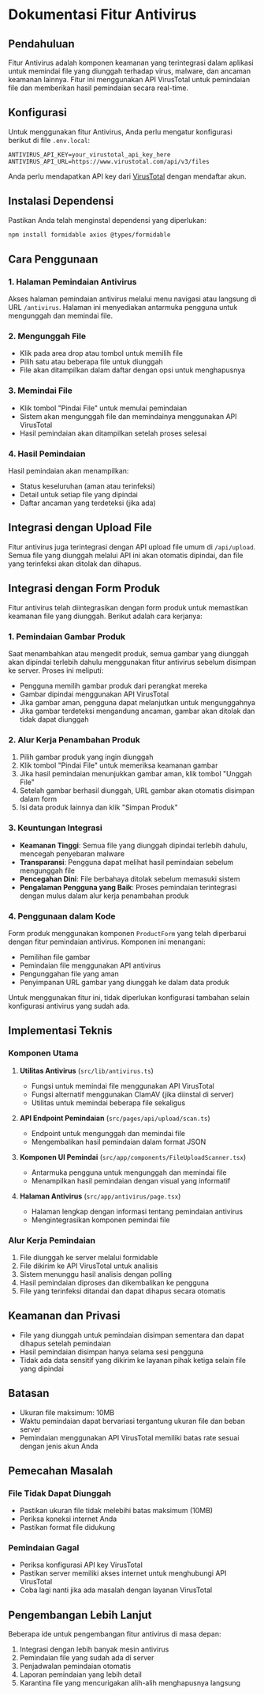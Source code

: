 # Dokumentasi Fitur Antivirus

## Pendahuluan

Fitur Antivirus adalah komponen keamanan yang terintegrasi dalam aplikasi untuk memindai file yang diunggah terhadap virus, malware, dan ancaman keamanan lainnya. Fitur ini menggunakan API VirusTotal untuk pemindaian file dan memberikan hasil pemindaian secara real-time.

## Konfigurasi

Untuk menggunakan fitur Antivirus, Anda perlu mengatur konfigurasi berikut di file `.env.local`:

```
ANTIVIRUS_API_KEY=your_virustotal_api_key_here
ANTIVIRUS_API_URL=https://www.virustotal.com/api/v3/files
```

Anda perlu mendapatkan API key dari [VirusTotal](https://www.virustotal.com/gui/join-us) dengan mendaftar akun.

## Instalasi Dependensi

Pastikan Anda telah menginstal dependensi yang diperlukan:

```bash
npm install formidable axios @types/formidable
```

## Cara Penggunaan

### 1. Halaman Pemindaian Antivirus

Akses halaman pemindaian antivirus melalui menu navigasi atau langsung di URL `/antivirus`. Halaman ini menyediakan antarmuka pengguna untuk mengunggah dan memindai file.

### 2. Mengunggah File

- Klik pada area drop atau tombol untuk memilih file
- Pilih satu atau beberapa file untuk diunggah
- File akan ditampilkan dalam daftar dengan opsi untuk menghapusnya

### 3. Memindai File

- Klik tombol "Pindai File" untuk memulai pemindaian
- Sistem akan mengunggah file dan memindainya menggunakan API VirusTotal
- Hasil pemindaian akan ditampilkan setelah proses selesai

### 4. Hasil Pemindaian

Hasil pemindaian akan menampilkan:
- Status keseluruhan (aman atau terinfeksi)
- Detail untuk setiap file yang dipindai
- Daftar ancaman yang terdeteksi (jika ada)

## Integrasi dengan Upload File

Fitur antivirus juga terintegrasi dengan API upload file umum di `/api/upload`. Semua file yang diunggah melalui API ini akan otomatis dipindai, dan file yang terinfeksi akan ditolak dan dihapus.

## Integrasi dengan Form Produk

Fitur antivirus telah diintegrasikan dengan form produk untuk memastikan keamanan file yang diunggah. Berikut adalah cara kerjanya:

### 1. Pemindaian Gambar Produk

Saat menambahkan atau mengedit produk, semua gambar yang diunggah akan dipindai terlebih dahulu menggunakan fitur antivirus sebelum disimpan ke server. Proses ini meliputi:

- Pengguna memilih gambar produk dari perangkat mereka
- Gambar dipindai menggunakan API VirusTotal
- Jika gambar aman, pengguna dapat melanjutkan untuk mengunggahnya
- Jika gambar terdeteksi mengandung ancaman, gambar akan ditolak dan tidak dapat diunggah

### 2. Alur Kerja Penambahan Produk

1. Pilih gambar produk yang ingin diunggah
2. Klik tombol "Pindai File" untuk memeriksa keamanan gambar
3. Jika hasil pemindaian menunjukkan gambar aman, klik tombol "Unggah File"
4. Setelah gambar berhasil diunggah, URL gambar akan otomatis disimpan dalam form
5. Isi data produk lainnya dan klik "Simpan Produk"

### 3. Keuntungan Integrasi

- **Keamanan Tinggi**: Semua file yang diunggah dipindai terlebih dahulu, mencegah penyebaran malware
- **Transparansi**: Pengguna dapat melihat hasil pemindaian sebelum mengunggah file
- **Pencegahan Dini**: File berbahaya ditolak sebelum memasuki sistem
- **Pengalaman Pengguna yang Baik**: Proses pemindaian terintegrasi dengan mulus dalam alur kerja penambahan produk

### 4. Penggunaan dalam Kode

Form produk menggunakan komponen `ProductForm` yang telah diperbarui dengan fitur pemindaian antivirus. Komponen ini menangani:

- Pemilihan file gambar
- Pemindaian file menggunakan API antivirus
- Pengunggahan file yang aman
- Penyimpanan URL gambar yang diunggah ke dalam data produk

Untuk menggunakan fitur ini, tidak diperlukan konfigurasi tambahan selain konfigurasi antivirus yang sudah ada.

## Implementasi Teknis

### Komponen Utama

1. **Utilitas Antivirus** (`src/lib/antivirus.ts`)
   - Fungsi untuk memindai file menggunakan API VirusTotal
   - Fungsi alternatif menggunakan ClamAV (jika diinstal di server)
   - Utilitas untuk memindai beberapa file sekaligus

2. **API Endpoint Pemindaian** (`src/pages/api/upload/scan.ts`)
   - Endpoint untuk mengunggah dan memindai file
   - Mengembalikan hasil pemindaian dalam format JSON

3. **Komponen UI Pemindai** (`src/app/components/FileUploadScanner.tsx`)
   - Antarmuka pengguna untuk mengunggah dan memindai file
   - Menampilkan hasil pemindaian dengan visual yang informatif

4. **Halaman Antivirus** (`src/app/antivirus/page.tsx`)
   - Halaman lengkap dengan informasi tentang pemindaian antivirus
   - Mengintegrasikan komponen pemindai file

### Alur Kerja Pemindaian

1. File diunggah ke server melalui formidable
2. File dikirim ke API VirusTotal untuk analisis
3. Sistem menunggu hasil analisis dengan polling
4. Hasil pemindaian diproses dan dikembalikan ke pengguna
5. File yang terinfeksi ditandai dan dapat dihapus secara otomatis

## Keamanan dan Privasi

- File yang diunggah untuk pemindaian disimpan sementara dan dapat dihapus setelah pemindaian
- Hasil pemindaian disimpan hanya selama sesi pengguna
- Tidak ada data sensitif yang dikirim ke layanan pihak ketiga selain file yang dipindai

## Batasan

- Ukuran file maksimum: 10MB
- Waktu pemindaian dapat bervariasi tergantung ukuran file dan beban server
- Pemindaian menggunakan API VirusTotal memiliki batas rate sesuai dengan jenis akun Anda

## Pemecahan Masalah

### File Tidak Dapat Diunggah

- Pastikan ukuran file tidak melebihi batas maksimum (10MB)
- Periksa koneksi internet Anda
- Pastikan format file didukung

### Pemindaian Gagal

- Periksa konfigurasi API key VirusTotal
- Pastikan server memiliki akses internet untuk menghubungi API VirusTotal
- Coba lagi nanti jika ada masalah dengan layanan VirusTotal

## Pengembangan Lebih Lanjut

Beberapa ide untuk pengembangan fitur antivirus di masa depan:

1. Integrasi dengan lebih banyak mesin antivirus
2. Pemindaian file yang sudah ada di server
3. Penjadwalan pemindaian otomatis
4. Laporan pemindaian yang lebih detail
5. Karantina file yang mencurigakan alih-alih menghapusnya langsung 